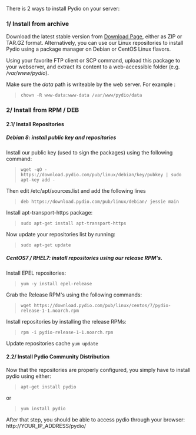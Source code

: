 There is 2 ways to install Pydio on your server:

### 1/ Install from archive

Download the latest stable version from [Download Page](https://pyd.io/download), either as ZIP or TAR.GZ format. Alternatively, you can use our Linux repositories to install Pydio using a package manager on Debian or CentOS Linux flavors.

Using your favorite FTP client or SCP command, upload this package to your webserver, and extract its content to a web-accessible folder (e.g. */var/www/pydio*).

Make sure the *data* path is writeable by the web server. For example :

> `chown -R www-data:www-data /var/www/pydio/data`

### 2/ Install from RPM / DEB

#### 2.1/ Install Repositories

##### Debian 8: install public key and repositories

Install our public key (used to sign the packages) using the following command:

> `wget -qO - https://download.pydio.com/pub/linux/debian/key/pubkey | sudo apt-key add -`

Then edit /etc/apt/sources.list and add the following lines

> `deb https://download.pydio.com/pub/linux/debian/ jessie main`

Install apt-transport-https package:

> `sudo apt-get install apt-transport-https`

Now update your repositories list by running:

> `sudo apt-get update`

##### CentOS7 / RHEL7: install repositories using our release RPM's.

Install EPEL repositories:

> `yum -y install epel-release`

Grab the Release RPM's using the following commands:
> `wget https://download.pydio.com/pub/linux/centos/7/pydio-release-1-1.noarch.rpm`

Install repositories by installing the release RPMs:

> `rpm -i pydio-release-1-1.noarch.rpm`

Update repositories cache `yum update`

#### 2.2/ Install Pydio Community Distribution

Now that the repositories are properly configured, you simply have to install pydio using either:
> `apt-get install pydio`

or

> `yum install pydio`

After that step, you should be able to access pydio through your browser: http://YOUR_IP_ADDRESS/pydio/
